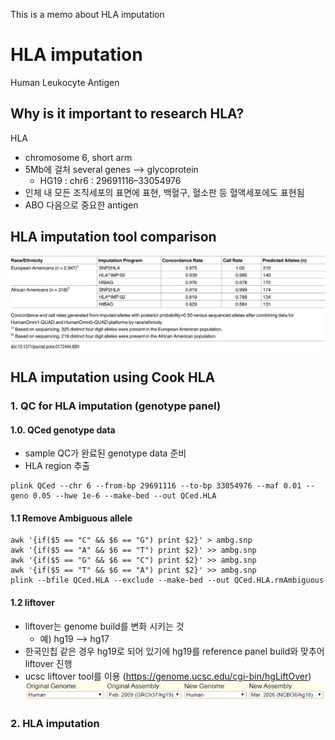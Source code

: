 This is a memo about HLA imputation

# HLA imputation

Human Leukocyte Antigen

## Why is it important to research HLA?
 HLA 
 - chromosome 6, short arm
 - 5Mb에 걸처 several genes --> glycoprotein
	 - HG19 : chr6 : 29691116–33054976
 - 인체 내 모든 조직세포의 표면에 표현, 백혈구, 혈소판 등 혈액세포에도 표현됨
 - ABO 다음으로 중요한 antigen


## HLA imputation tool comparison
![HLA_imputation_tool](HLA_imputation_tool.PNG)


## HLA imputation using Cook HLA

### 1. QC for HLA imputation (genotype panel)
#### 1.0. QCed genotype data
 - sample QC가 완료된 genotype data 준비
 - HLA region 추출
<pre><code>plink QCed --chr 6 --from-bp 29691116 --to-bp 33054976 --maf 0.01 --geno 0.05 --hwe 1e-6 --make-bed --out QCed.HLA
</code></pre>
#### 1.1 Remove Ambiguous allele 
<pre><code>awk '{if($5 == "C" && $6 == "G") print $2}' > ambg.snp
awk '{if($5 == "A" && $6 == "T") print $2}' >> ambg.snp
awk '{if($5 == "G" && $6 == "C") print $2}' >> ambg.snp
awk '{if($5 == "T" && $6 == "A") print $2}' >> ambg.snp
plink --bfile QCed.HLA --exclude --make-bed --out QCed.HLA.rmAmbiguous
</code></pre>
#### 1.2 liftover
 - liftover는 genome build를 변화 시키는 것
	- 예) hg19 --> hg17
 - 한국인칩 같은 경우 hg19로 되어 있기에 hg19를 reference panel build와 맞추어 liftover 진행
 - ucsc liftover tool를 이용 (https://genome.ucsc.edu/cgi-bin/hgLiftOver)
![liftover](liftover.PNG)


### 2. HLA imputation
